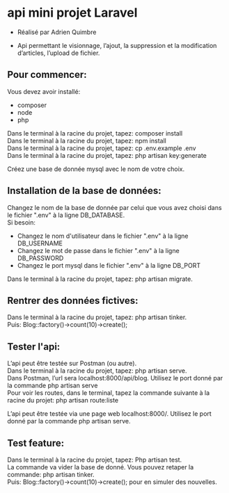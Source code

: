 # api mini projet Laravel

- Réalisé par Adrien Quimbre

- Api permettant le visionnage, l’ajout, la suppression et la modification d’articles, l’upload de fichier.

## Pour commencer:

Vous devez avoir installé:

- composer
- node
- php

Dans le terminal à la racine du projet, tapez: composer install <br>
Dans le terminal à la racine du projet, tapez: npm install <br>
Dans le terminal à la racine du projet, tapez: cp .env.example .env <br>
Dans le terminal à la racine du projet, tapez: php artisan key:generate <br>

Créez une base de donnée mysql avec le nom de votre choix.

## Installation de la base de données:

Changez le nom de la base de donnée par celui que vous avez choisi dans le fichier ".env" à la ligne DB_DATABASE. <br>
Si besoin:
- Changez le nom d'utilisateur dans le fichier ".env" à la ligne DB_USERNAME
- Changez le mot de passe dans le fichier ".env" à la ligne DB_PASSWORD
- Changez le port mysql dans le fichier ".env" à la ligne DB_PORT

Dans le terminal à la racine du projet, tapez: php artisan migrate.

## Rentrer des données fictives:

Dans le terminal à la racine du projet, tapez: php artisan tinker.<br>
Puis: Blog::factory()->count(10)->create();

## Tester l'api:

L’api peut être testée sur Postman (ou autre).<br>
Dans le terminal à la racine du projet, tapez: php artisan serve.<br>
Dans Postman, l’url sera localhost:8000/api/blog. Utilisez le port donné par la commande php artisan serve <br>
Pour voir les routes, dans le terminal, tapez la commande suivante à la racine du projet: php artisan route:liste 

L’api peut être testée via une page web localhost:8000/. Utilisez le port donné par la commande php artisan serve.

## Test feature:

Dans le terminal à la racine du projet, tapez: Php artisan test. <br>
La commande va vider la base de donné. Vous pouvez retaper la commande: php artisan tinker. <br>
Puis: Blog::factory()->count(10)->create(); pour en simuler des nouvelles.


